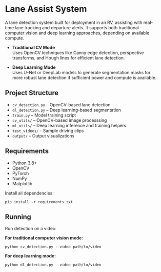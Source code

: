 # Lane Assist System

A lane detection system built for deployment in an RV, assisting with real-time lane tracking and departure alerts. It supports both traditional computer vision and deep learning approaches, depending on available compute.

- **Traditional CV Mode**  
  Uses OpenCV techniques like Canny edge detection, perspective transforms, and Hough lines for efficient lane detection.

- **Deep Learning Mode**  
  Uses U-Net or DeepLab models to generate segmentation masks for more robust lane detection if sufficient power and compute is available.

## Project Structure

- `cv_detection.py` – OpenCV-based lane detection  
- `dl_detection.py` – Deep learning-based segmentation  
- `train.py` – Model training script  
- `cv_utils/` – OpenCV-based image processsing
- `ml_utils/` – Deep learning inference and training helpers  
- `test_videos/` – Sample driving clips  
- `output/` – Output visualizations

## Requirements

- Python 3.8+  
- OpenCV  
- PyTorch  
- NumPy  
- Matplotlib  

Install all dependencies:

```
pip install -r requirements.txt
```

## Running

Run detection on a video:

**For traditional computer vision mode:**

```
python cv_detection.py --video path/to/video
```

**For deep learning mode:**

```
python dl_detection.py --video path/to/video
```
